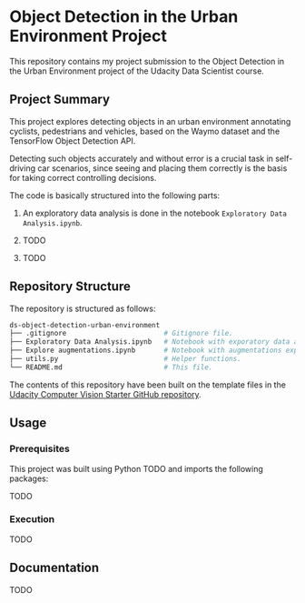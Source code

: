 # Object Detection in the Urban Environment Project
This repository contains my project submission to the Object Detection in the Urban Environment project of the Udacity Data Scientist course.

## Project Summary

This project explores detecting objects in an urban environment annotating cyclists, pedestrians and vehicles, based on the Waymo dataset and the TensorFlow Object Detection API.

Detecting such objects accurately and without error is a crucial task in self-driving car scenarios, since seeing and placing them correctly is the basis for taking correct controlling decisions. 

The code is basically structured into the following parts:

1. An exploratory data analysis is done in the notebook `Exploratory Data Analysis.ipynb`.

1. TODO

1. TODO

## Repository Structure
The repository is structured as follows:

```bash
ds-object-detection-urban-environment
├── .gitignore                        # Gitignore file. 
├── Exploratory Data Analysis.ipynb   # Notebook with exporatory data analysis.
├── Explore augmentations.ipynb       # Notebook with augmentations exploration.
├── utils.py                          # Helper functions.
└── README.md                         # This file.
```

The contents of this repository have been built on the template files in the [Udacity Computer Vision Starter GitHub repository](https://github.com/udacity/nd013-c1-vision-starter).

## Usage

### Prerequisites
This project was built using Python TODO and imports the following packages:

TODO

### Execution

TODO

## Documentation

TODO
